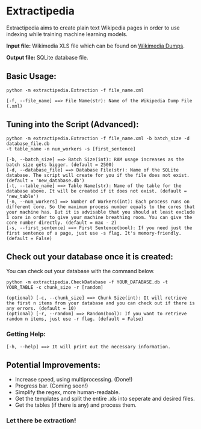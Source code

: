 # Extractipedia

Extractipedia aims to create plain text Wikipedia pages in order to use indexing while training machine learning models.

<b>Input file:</b> Wikimedia XLS file which can be found on [Wikimedia Dumps](https://dumps.wikimedia.org/enwiki/).

<b>Output file:</b> SQLite database file.

## Basic Usage:

```
python -m extractipedia.Extraction -f file_name.xml 
```
```
[-f, --file_name] ==> File Name(str): Name of the Wikipedia Dump File (.xml)
```
## Tuning into the Script (Advanced):

```
python -m extractipedia.Extraction -f file_name.xml -b batch_size -d database_file.db
-t table_name -n num_workers -s [first_sentence]
```

```
[-b, --batch_size] ==> Batch Size(int): RAM usage increases as the batch size gets bigger. (default = 2500)
[-d, --database_file] ==> Database File(str): Name of the SQLite database. The script will create for you if the file does not exist. (default = 'new_database.db')
[-t, --table_name] ==> Table Name(str): Name of the table for the database above. It will be created if it does not exist. (default = 'new_table')
[-n, --num_workers] ==> Number of Workers(int): Each process runs on different core. So the maximum process number equals to the cores that your machine has. But it is advisable that you should at least exclude 1 core in order to give your machine breathing room. You can give the core number directly. (default = max - 2)
[-s, --first_sentence] ==> First Sentence(bool): If you need just the first sentence of a page, just use -s flag. It's memory-friendly. (default = False)
```

## Check out your database once it is created:

You can check out your database with the command below.

```
python -m extractipedia.CheckDatabase -f YOUR_DATABASE.db -t YOUR_TABLE -c chunk_size -r [random]
```

```
(optional) [-c, --chunk_size] ==> Chunk Size(int): It will retrieve the first n items from your database and you can check out if there is any errors. (default = 10)
(optional) [-r, --random] ==> Random(bool): If you want to retrieve random n items, just use -r flag. (default = False)
```

### Getting Help:

```
[-h, --help] ==> It will print out the necessary information.
```

## Potential Improvements:

- Increase speed, using multiprocessing. (Done!)
- Progress bar. (Coming soon!)
- Simplify the regex, more human-readable.
- Get the templates and split the entire .xls into seperate and desired files.
- Get the tables (if there is any) and process them.

### Let there be extraction!